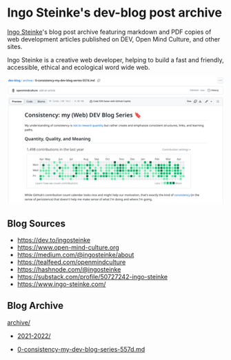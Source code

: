 # Ingo Steinke's dev-blog post archive

[Ingo Steinke](https://www.ingo-steinke.com/)'s blog post archive featuring markdown and PDF copies of web development articles published on DEV, Open Mind Culture, and other sites.

Ingo Steinke is a creative web developer, helping to build a fast and friendly, accessible, ethical and ecological word wide web.

![screenshot of partial post content](consistency-cover.png)

## Blog Sources

- https://dev.to/ingosteinke
- https://www.open-mind-culture.org
- https://medium.com/@ingosteinke/about
- https://tealfeed.com/openmindculture
- https://hashnode.com/@ingosteinke
- https://substack.com/profile/50727242-ingo-steinke
- https://www.ingo-steinke.com/

## Blog Archive

[archive/](archive/)

- [2021-2022/](archive/2021-2022/)

- [0-consistency-my-dev-blog-series-557d.md](archive/0-consistency-my-dev-blog-series-557d.md)
